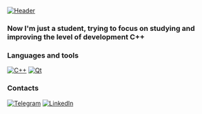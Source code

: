 
[![Header](https://avatars.mds.yandex.net/i?id=cd866a29327c78ef7aaa1a5dc27edef3-5192219-images-thumbs&n=13&exp=1)](https://github.com/LayTsyn)

### Now I'm just a student, trying to focus on studying and improving the level of development C++

### Languages and tools
[![C++](https://img.shields.io/badge/-C++-0D1117?style=for-the-badge&logo=C%2b%2b&logoColor=6296CC)](https://wikipedia.org/wiki/C++)
[![Qt](https://img.shields.io/badge/-Qt-0D1117?style=for-the-badge&logo=Qt&logoColor=40CD52)](https://wikipedia.org/wiki/Qt)

### Contacts

[![Telegram](https://img.shields.io/badge/-Telegram-0D1117?style=for-the-badge&logo=Telegram&logoColor=27A7E7)](https://t.me/LayTsyn)
[![LinkedIn](https://img.shields.io/badge/-LinkedIn-0D1117?style=for-the-badge&logo=LinkedIn&logoColor=016197)](https://wikipedia.org/wiki/Qt)

